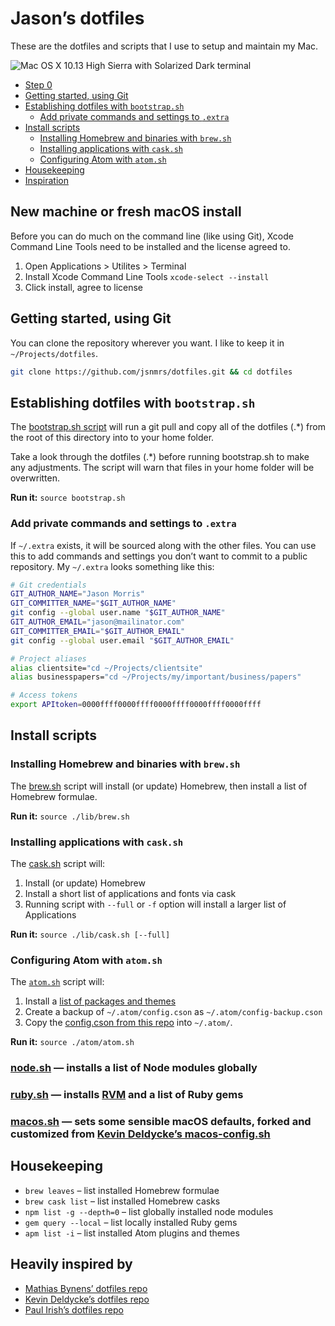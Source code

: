 # Jason’s dotfiles

These are the dotfiles and scripts that I use to setup and maintain my Mac.

![Mac OS X 10.13 High Sierra with Solarized Dark terminal](https://raw.githubusercontent.com/jsnmrs/dotfiles/master/lib/screenshot.jpg)

- [Step 0](#new-machine-or-fresh-macos-install)
- [Getting started, using Git](#getting-started-using-git)
- [Establishing dotfiles with `bootstrap.sh`](#establishing-dotfiles-with-bootstrapsh)
    - [Add private commands and settings to `.extra`](#add-private-commands-and-settings-to-extra)
- [Install scripts](#install-scripts)
    - [Installing Homebrew and binaries with `brew.sh`](#installing-homebrew-and-binaries-with-brewsh)
    - [Installing applications with `cask.sh`](#installing-applications-with-casksh)
    - [Configuring Atom with `atom.sh`](#configuring-atom-with-atomsh)
- [Housekeeping](#housekeeping)
- [Inspiration](#heavily-inspired-by)

## New machine or fresh macOS install

Before you can do much on the command line (like using Git), Xcode Command Line Tools need to be installed and the license agreed to.

1. Open Applications > Utilites > Terminal
2. Install Xcode Command Line Tools `xcode-select --install`
3. Click install, agree to license

## Getting started, using Git

You can clone the repository wherever you want. I like to keep it in `~/Projects/dotfiles`.

```bash
git clone https://github.com/jsnmrs/dotfiles.git && cd dotfiles
```

## Establishing dotfiles with `bootstrap.sh`

The [bootstrap.sh script](https://github.com/jsnmrs/dotfiles/blob/master/bootstrap.sh) will run a git pull and copy all of the dotfiles (.\*) from the root of this directory into to your home folder.

Take a look through the dotfiles (.\*) before running bootstrap.sh to make any adjustments. The script will warn that files in your home folder will be overwritten.

**Run it:** `source bootstrap.sh`

### Add private commands and settings to `.extra`

If `~/.extra` exists, it will be sourced along with the other files. You can use this to add commands and settings you don’t want to commit to a public repository. My `~/.extra` looks something like this:

```bash
# Git credentials
GIT_AUTHOR_NAME="Jason Morris"
GIT_COMMITTER_NAME="$GIT_AUTHOR_NAME"
git config --global user.name "$GIT_AUTHOR_NAME"
GIT_AUTHOR_EMAIL="jason@mailinator.com"
GIT_COMMITTER_EMAIL="$GIT_AUTHOR_EMAIL"
git config --global user.email "$GIT_AUTHOR_EMAIL"

# Project aliases
alias clientsite="cd ~/Projects/clientsite"
alias businesspapers="cd ~/Projects/my/important/business/papers"

# Access tokens
export APItoken=0000ffff0000ffff0000ffff0000ffff0000ffff
```

## Install scripts

### Installing Homebrew and binaries with `brew.sh`

The [brew.sh](https://github.com/jsnmrs/dotfiles/blob/master/lib/brew.sh) script will install (or update) Homebrew, then install a list of Homebrew formulae.

**Run it:** `source ./lib/brew.sh`

### Installing applications with `cask.sh`

The [cask.sh](https://github.com/jsnmrs/dotfiles/blob/master/lib/cask.sh) script will:

1. Install (or update) Homebrew
2. Install a short list of applications and fonts via cask
3. Running script with `--full` or `-f` option will install a larger list of Applications

**Run it:** `source ./lib/cask.sh [--full]`

### Configuring Atom with `atom.sh`

The [`atom.sh`](https://github.com/jsnmrs/dotfiles/blob/master/atom/atom.sh) script will:

1. Install a [list of packages and themes](https://github.com/jsnmrs/dotfiles/blob/master/atom/packages.list)
2. Create a backup of `~/.atom/config.cson` as `~/.atom/config-backup.cson`
3. Copy the [config.cson from this repo](https://github.com/jsnmrs/dotfiles/blob/master/atom/config.cson) into `~/.atom/`.

**Run it:** `source ./atom/atom.sh`


### [node.sh](https://github.com/jsnmrs/dotfiles/blob/master/lib/node.sh) — installs a list of Node modules globally

### [ruby.sh](https://github.com/jsnmrs/dotfiles/blob/master/lib/ruby.sh) — installs [RVM](https://rvm.io) and a list of Ruby gems

### [macos.sh](https://github.com/jsnmrs/dotfiles/blob/master/lib/macos.sh) — sets some sensible macOS defaults, forked and customized from [Kevin Deldycke’s macos-config.sh](https://github.com/kdeldycke/dotfiles/blob/master/scripts/macos-config.sh)

## Housekeeping

- `brew leaves` – list installed Homebrew formulae
- `brew cask list` – list installed Homebrew casks
- `npm list -g --depth=0` – list globally installed node modules
- `gem query --local` – list locally installed Ruby gems
- `apm list -i` – list installed Atom plugins and themes

## Heavily inspired by

- [Mathias Bynens’ dotfiles repo](https://mths.be/dotfiles)
- [Kevin Deldycke’s dotfiles repo](https://github.com/kdeldycke/dotfiles)
- [Paul Irish’s dotfiles repo](https://github.com/paulirish/dotfiles/)
